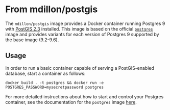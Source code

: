 # From mdillon/postgis

The `mdillon/postgis` image provides a Docker container running Postgres 9 with [PostGIS 2.3](http://postgis.net/) installed. This image is based on the official [`postgres`](https://registry.hub.docker.com/_/postgres/) image and provides variants for each version of Postgres 9 supported by the base image (9.2-9.6).

## Usage

In order to run a basic container capable of serving a PostGIS-enabled database, start a container as follows:

    docker build . -t postgres && docker run -e POSTGRES_PASSWORD=mysecretpassword postgres

For more detailed instructions about how to start and control your Postgres container, see the documentation for the `postgres` image [here](https://registry.hub.docker.com/_/postgres/).
